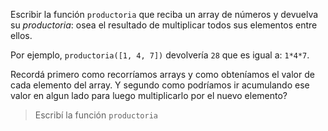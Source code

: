 Escribir la función `productoria` que reciba un array de números y devuelva su _productoria_: osea el resultado de multiplicar todos sus elementos entre ellos. 

Por ejemplo, `productoria([1, 4, 7])` devolvería `28` que es igual a: `1*4*7`. 

Recordá primero como recorríamos arrays y como obteníamos el valor de cada elemento del array. 
Y segundo como podríamos ir acumulando ese valor en algun lado para luego multiplicarlo por el nuevo elemento?

> Escribí la función `productoria`